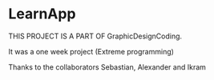 # LearnApp

THIS PROJECT IS A PART OF GraphicDesignCoding.

It was a one week project (Extreme programming)

Thanks to the collaborators Sebastian, Alexander and Ikram

